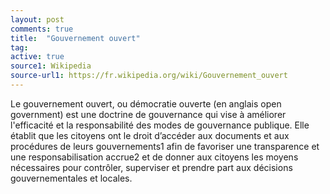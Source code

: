 ```yaml
---
layout: post
comments: true
title:  "Gouvernement ouvert"
tag:
active: true
source1: Wikipedia
source-url1: https://fr.wikipedia.org/wiki/Gouvernement_ouvert
---
```


Le gouvernement ouvert, ou démocratie ouverte (en anglais open government) est une doctrine de gouvernance qui vise à améliorer l'efficacité et la responsabilité des modes de gouvernance publique. Elle établit que les citoyens ont le droit d’accéder aux documents et aux procédures de leurs gouvernements1 afin de favoriser une transparence et une responsabilisation accrue2 et de donner aux citoyens les moyens nécessaires pour contrôler, superviser et prendre part aux décisions gouvernementales et locales.
